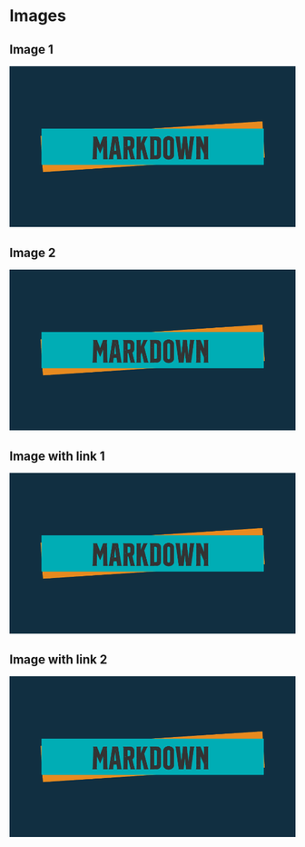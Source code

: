 # Images

## Image 1

![Markdown](../images/image.png)

## Image 2

![Markdown][image]

[image]: ../images/image.png

## Image with link 1

[![Markdown](../images/image.png)](https://www.linkedin.com/in/mehmet-furkan-kaya/)

## Image with link 2

[![Markdown][image-thumbs]][image-url]

[image-thumbs]: ../images/image.png
[image-url]: https://www.linkedin.com/in/mehmet-furkan-kaya/
